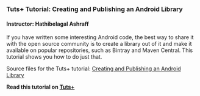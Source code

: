 ### Tuts+ Tutorial: Creating and Publishing an Android Library

#### Instructor: Hathibelagal Ashraff

If you have written some interesting Android code, the best way to share it with the open source community is to create a library out of it and make it available on popular repositories, such as Bintray and Maven Central. This tutorial shows you how to do just that.

Source files for the Tuts+ tutorial: [Creating and Publishing an Android Library](http://code.tutsplus.com/tutorials/creating-and-publishing-an-android-library--cms-24582)

**Read this tutorial on [Tuts+](https://code.tutsplus.com)**
